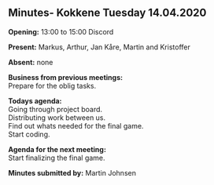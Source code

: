 ## Minutes- Kokkene Tuesday 14.04.2020
**Opening:**
13:00 to 15:00 Discord

**Present:**
    Markus, Arthur, Jan Kåre,  Martin and Kristoffer

**Absent:**
    none

**Business from previous meetings:**\
     Prepare for the oblig tasks. 
	
**Todays agenda:**\
    Going through project board.\
    Distributing work between us.\
    Find out whats needed for the final game.\
    Start coding.
    
**Agenda for the next meeting:**\
    Start finalizing the final game.

**Minutes submitted by:**
    Martin Johnsen